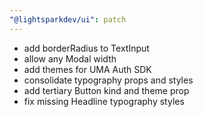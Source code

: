 ```yaml
---
"@lightsparkdev/ui": patch
---
```


- add borderRadius to TextInput
- allow any Modal width
- add themes for UMA Auth SDK
- consolidate typography props and styles
- add tertiary Button kind and theme prop
- fix missing Headline typography styles

